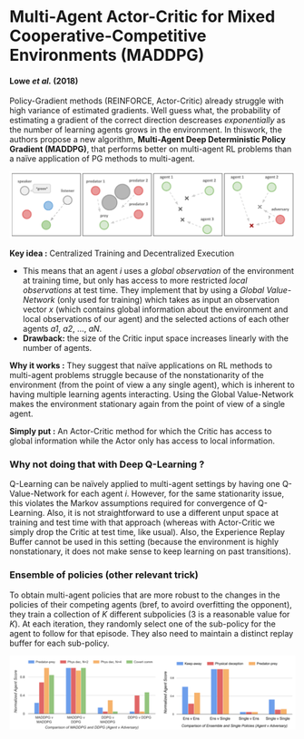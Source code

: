 # Multi-Agent Actor-Critic for Mixed Cooperative-Competitive Environments (MADDPG)
#### Lowe *et al.* (2018)

Policy-Gradient methods (REINFORCE, Actor-Critic) already struggle with high variance of estimated gradients. Well guess what, the probability of estimating a gradient of the correct direction descreases *exponentially* as the number of learning agents grows in the environment. In thiswork, the authors propose a new algorithm, **Multi-Agent Deep Deterministic Policy Gradient (MADDPG)**, that performs better on multi-agent RL problems than a naïve application of PG methods to multi-agent.

![environments](fig2.PNG)

**Key idea :** Centralized Training and Decentralized Execution
* This means that an agent *i* uses a *global observation* of the environment at training time, but only has access to more restricted *local observations* at test time. They implement that by using a *Global Value-Network* (only used for training) which takes as input an observation vector *x* (which contains global information about the environment and local observations of our agent) and the selected actions of each other agents *a1*, *a2*, ..., *aN*. 
* **Drawback:** the size of the Critic input space increases linearly with the number of agents.

**Why it works :** They suggest that naïve applications on RL methods to multi-agent problems struggle because of the nonstationarity of the environment (from the point of view a any single agent), which is inherent to having multiple learning agents interacting. Using the Global Value-Network makes the environment stationary again from the point of view of a single agent.

**Simply put :** An Actor-Critic method for which the Critic has access to global information while the Actor only has access to local information.

### Why not doing that with Deep Q-Learning ?

Q-Learning can be naïvely applied to multi-agent settings by having one Q-Value-Network for each agent *i*. However, for the same stationarity issue, this violates the Markov assumptions required for convergence of Q-Learning. Also, it is not straightforward to use a different unput space at training and test time with that approach (whereas with Actor-Critic we simply drop the Critic at test time, like usual). Also, the Experience Replay Buffer cannot be used in this setting (because the environment is highly nonstationary, it does not make sense to keep learning on past transitions).

### Ensemble of policies  (other relevant trick)

To obtain multi-agent policies that are more robust to the changes in the policies of their competing agents (bref, to avoird overfitting the opponent), they train a collection of *K* different subpolicies (3 is a reasonable value for *K*). At each iteration, they randomly select one of the sub-policy for the agent to follow for that episode. They also need to maintain a distinct replay buffer for each sub-policy.

![results](fig3.PNG)
